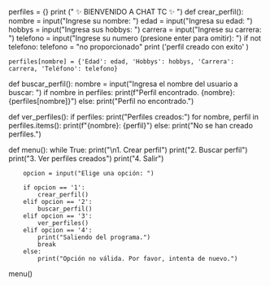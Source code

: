 perfiles = {}
print (" ✨ BIENVENIDO A CHAT TC ✨ ")
def crear_perfil():
    nombre = input("Ingrese su nombre: ")
    edad = input("Ingresa su edad: ")
    hobbys = input("Ingresa sus hobbys: ")
    carrera = input("Ingrese su carrera: ")
    telefono = input("Ingrese su numero (presione enter para omitir): ")
    if not telefono:
        telefono = "no proporcionado"
        print ('perfil creado con exito' ) 
    
    perfiles[nombre] = {'Edad': edad, 'Hobbys': hobbys, 'Carrera': carrera, 'Teléfono': telefono}

def buscar_perfil():
    nombre = input("Ingresa el nombre del usuario a buscar: ")
    if nombre in perfiles:
        print(f"Perfil encontrado. {nombre}: {perfiles[nombre]}")
    else:
        print("Perfil no encontrado.")

def ver_perfiles():
    if perfiles:
        print("Perfiles creados:")
        for nombre, perfil in perfiles.items():
            print(f"{nombre}: {perfil}")
    else:
        print("No se han creado perfiles.")

def menu():
    while True:
        print("\n1. Crear perfil")
        print("2. Buscar perfil")
        print("3. Ver perfiles creados")
        print("4. Salir")
        
        opcion = input("Elige una opción: ")
        
        if opcion == '1':
            crear_perfil()
        elif opcion == '2':
            buscar_perfil()
        elif opcion == '3':
            ver_perfiles()
        elif opcion == '4':
            print("Saliendo del programa.")
            break
        else:
            print("Opción no válida. Por favor, intenta de nuevo.")

menu()
